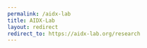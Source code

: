 ```yaml
---
permalink: /aidx-lab
title: AIDX-Lab
layout: redirect
redirect_to: https://aidx-lab.org/research
---
```

